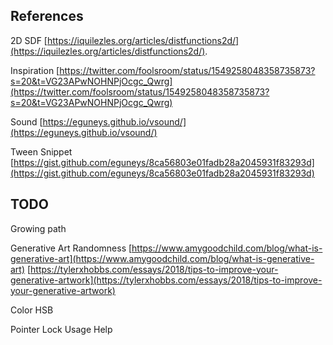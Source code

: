 ## References

2D SDF [https://iquilezles.org/articles/distfunctions2d/](https://iquilezles.org/articles/distfunctions2d/).

Inspiration [https://twitter.com/foolsroom/status/1549258048358735873?s=20&t=VG23APwNOHNPjOcgc_Qwrg](https://twitter.com/foolsroom/status/1549258048358735873?s=20&t=VG23APwNOHNPjOcgc_Qwrg)

Sound [https://eguneys.github.io/vsound/](https://eguneys.github.io/vsound/)

Tween Snippet [https://gist.github.com/eguneys/8ca56803e01fadb28a2045931f83293d](https://gist.github.com/eguneys/8ca56803e01fadb28a2045931f83293d)



## TODO

Growing path

Generative Art Randomness
[https://www.amygoodchild.com/blog/what-is-generative-art](https://www.amygoodchild.com/blog/what-is-generative-art)
[https://tylerxhobbs.com/essays/2018/tips-to-improve-your-generative-artwork](https://tylerxhobbs.com/essays/2018/tips-to-improve-your-generative-artwork)

Color HSB

Pointer Lock Usage Help
